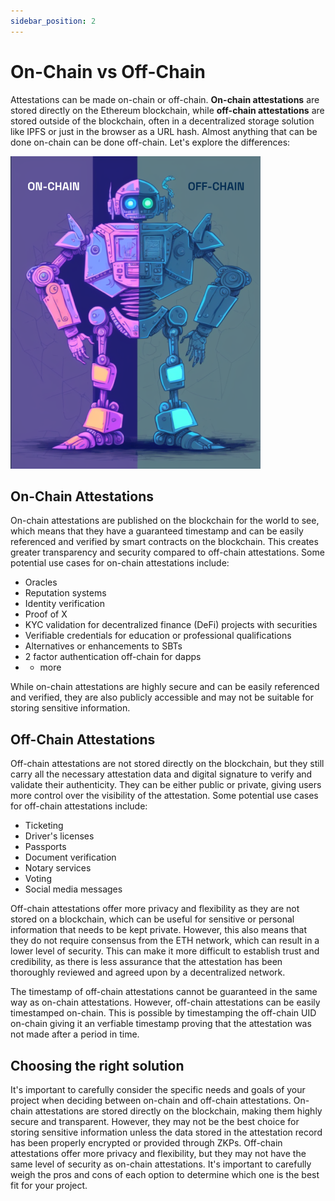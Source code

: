 ```yaml
---
sidebar_position: 2
---
```


# On-Chain vs Off-Chain
Attestations can be made on-chain or off-chain. **On-chain attestations** are stored directly on the Ethereum blockchain, while **off-chain attestations** are stored outside of the blockchain, often in a decentralized storage solution like IPFS or just in the browser as a URL hash. Almost anything that can be done on-chain can be done off-chain. Let's explore the differences:

 ![On vs Off-Chain](./img/on-off-v1.png)


## On-Chain Attestations
On-chain attestations are published on the blockchain for the world to see, which means that they have a guaranteed timestamp and can be easily referenced and verified by smart contracts on the blockchain. This creates greater transparency and security compared to off-chain attestations. Some potential use cases for on-chain attestations include:

- Oracles
- Reputation systems
- Identity verification
- Proof of X
- KYC validation for decentralized finance (DeFi) projects with securities
- Verifiable credentials for education or professional qualifications
- Alternatives or enhancements to SBTs
- 2 factor authentication off-chain for dapps
- + more

While on-chain attestations are highly secure and can be easily referenced and verified, they are also publicly accessible and may not be suitable for storing sensitive information.

## Off-Chain Attestations
Off-chain attestations are not stored directly on the blockchain, but they still carry all the necessary attestation data and digital signature to verify and validate their authenticity. They can be either public or private, giving users more control over the visibility of the attestation. Some potential use cases for off-chain attestations include:

- Ticketing
- Driver's licenses
- Passports
- Document verification
- Notary services
- Voting
- Social media messages

Off-chain attestations offer more privacy and flexibility as they are not stored on a blockchain, which can be useful for sensitive or personal information that needs to be kept private. However, this also means that they do not require consensus from the ETH network, which can result in a lower level of security. This can make it more difficult to establish trust and credibility, as there is less assurance that the attestation has been thoroughly reviewed and agreed upon by a decentralized network.

The timestamp of off-chain attestations cannot be guaranteed in the same way as on-chain attestations. However, off-chain attestations can be easily timestamped on-chain. This is possible by timestamping the off-chain UID on-chain giving it an verfiable timestamp proving that the attestation was not made after a period in time. 

## Choosing the right solution
It's important to carefully consider the specific needs and goals of your project when deciding between on-chain and off-chain attestations. On-chain attestations are stored directly on the blockchain, making them highly secure and transparent. However, they may not be the best choice for storing sensitive information unless the data stored in the attestation record has been properly encrypted or provided through ZKPs. Off-chain attestations offer more privacy and flexibility, but they may not have the same level of security as on-chain attestations. It's important to carefully weigh the pros and cons of each option to determine which one is the best fit for your project.
